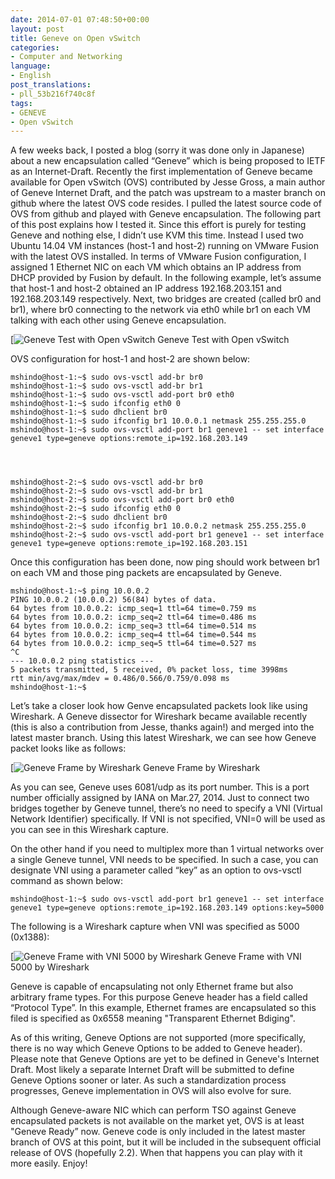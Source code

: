 ```yaml
---
date: 2014-07-01 07:48:50+00:00
layout: post
title: Geneve on Open vSwitch
categories:
- Computer and Networking
language:
- English
post_translations:
- pll_53b216f740c8f
tags:
- GENEVE
- Open vSwitch
---
```


A few weeks back, I posted a blog (sorry it was done only in Japanese) about a new encapsulation called “Geneve” which is being proposed to IETF as an Internet-Draft. Recently the first implementation of Geneve became available for Open vSwitch (OVS) contributed by Jesse Gross, a main author of Geneve Internet Draft, and the patch was upstream to a master branch on github where the latest OVS code resides. I pulled the latest source code of OVS from github and played with Geneve encapsulation. The following part of this post explains how I tested it. Since this effort is purely for testing Geneve and nothing else, I didn’t use KVM this time. Instead I used two Ubuntu 14.04 VM instances (host-1 and host-2) running on VMware Fusion with the latest OVS installed. In terms of VMware Fusion configuration, I assigned 1 Ethernet NIC on each VM which obtains an IP address from DHCP provided by Fusion by default. In the following example, let’s assume that host-1 and host-2 obtained an IP address 192.168.203.151 and 192.168.203.149 respectively. Next, two bridges are created (called br0 and br1), where br0 connecting to the network via eth0 while br1 on each VM talking with each other using Geneve encapsulation.

[![Geneve Test with Open vSwitch]({{site.baseurl}}/images/geneve-test.svg) Geneve Test with Open vSwitch

OVS configuration for host-1 and host-2 are shown below:

    
    mshindo@host-1:~$ sudo ovs-vsctl add-br br0
    mshindo@host-1:~$ sudo ovs-vsctl add-br br1
    mshindo@host-1:~$ sudo ovs-vsctl add-port br0 eth0
    mshindo@host-1:~$ sudo ifconfig eth0 0
    mshindo@host-1:~$ sudo dhclient br0
    mshindo@host-1:~$ sudo ifconfig br1 10.0.0.1 netmask 255.255.255.0
    mshindo@host-1:~$ sudo ovs-vsctl add-port br1 geneve1 -- set interface geneve1 type=geneve options:remote_ip=192.168.203.149



    
    mshindo@host-2:~$ sudo ovs-vsctl add-br br0
    mshindo@host-2:~$ sudo ovs-vsctl add-br br1
    mshindo@host-2:~$ sudo ovs-vsctl add-port br0 eth0
    mshindo@host-2:~$ sudo ifconfig eth0 0
    mshindo@host-2:~$ sudo dhclient br0
    mshindo@host-2:~$ sudo ifconfig br1 10.0.0.2 netmask 255.255.255.0
    mshindo@host-2:~$ sudo ovs-vsctl add-port br1 geneve1 -- set interface geneve1 type=geneve options:remote_ip=192.168.203.151


Once this configuration has been done, now ping should work between br1 on each VM and those ping packets are encapsulated by Geneve.

    
    mshindo@host-1:~$ ping 10.0.0.2
    PING 10.0.0.2 (10.0.0.2) 56(84) bytes of data.
    64 bytes from 10.0.0.2: icmp_seq=1 ttl=64 time=0.759 ms
    64 bytes from 10.0.0.2: icmp_seq=2 ttl=64 time=0.486 ms
    64 bytes from 10.0.0.2: icmp_seq=3 ttl=64 time=0.514 ms
    64 bytes from 10.0.0.2: icmp_seq=4 ttl=64 time=0.544 ms
    64 bytes from 10.0.0.2: icmp_seq=5 ttl=64 time=0.527 ms
    ^C
    --- 10.0.0.2 ping statistics ---
    5 packets transmitted, 5 received, 0% packet loss, time 3998ms
    rtt min/avg/max/mdev = 0.486/0.566/0.759/0.098 ms
    mshindo@host-1:~$


Let’s take a closer look how Genve encapsulated packets look like using Wireshark. A Geneve dissector for Wireshark became available recently (this is also a contribution from Jesse, thanks again!) and merged into the latest master branch. Using this latest Wireshark, we can see how Geneve packet looks like as follows:

[![Geneve Frame by Wireshark]({{site.baseurl}}/images/geneve-300x207.png) Geneve Frame by Wireshark

As you can see, Geneve uses 6081/udp as its port number. This is a port number officially assigned by IANA on Mar.27, 2014. Just to connect two bridges together by Geneve tunnel, there’s no need to specify a VNI (Virtual Network Identifier) specifically. If VNI is not specified, VNI=0 will be used as you can see in this Wireshark capture.

On the other hand if you need to multiplex more than 1 virtual networks over a single Geneve tunnel, VNI needs to be specified. In such a case, you can designate VNI using a parameter called “key” as an option to ovs-vsctl command as shown below:

    
    mshindo@host-1:~$ sudo ovs-vsctl add-port br1 geneve1 -- set interface geneve1 type=geneve options:remote_ip=192.168.203.149 options:key=5000


The following is a Wireshark capture when VNI was specified as 5000 (0x1388):

[![Geneve Frame with VNI 5000 by Wireshark]({{site.baseurl}}/images/geneve-vni5000-300x207.png) Geneve Frame with VNI 5000 by Wireshark

Geneve is capable of encapsulating not only Ethernet frame but also arbitrary frame types. For this purpose Geneve header has a field called “Protocol Type”. In this example, Ethernet frames are encapsulated so this filed is specified as 0x6558 meaning "Transparent Ethernet Bdiging".

As of this writing, Geneve Options are not supported (more specifically, there is no way which Geneve Options to be added to Geneve header). Please note that Geneve Options are yet to be defined in Geneve's Internet Draft. Most likely a separate Internet Draft will be submitted to define Geneve Options sooner or later. As such a standardization process progresses, Geneve implementation in OVS will also evolve for sure.

Although Geneve-aware NIC which can perform TSO against Geneve encapsulated packets is not available on the market yet, OVS is at least "Geneve Ready” now. Geneve code is only included in the latest master branch of OVS at this point, but it will be included in the subsequent official release of OVS (hopefully 2.2). When that happens you can play with it more easily. Enjoy!
